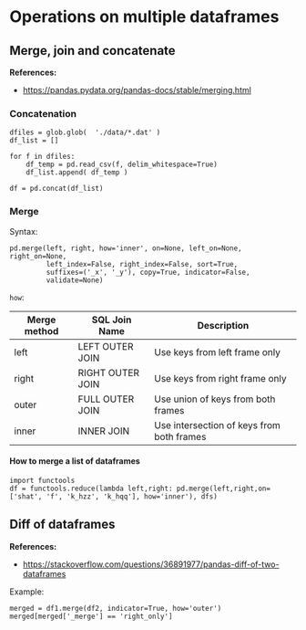 # Operations on multiple dataframes

## Merge, join and concatenate

**References:**
- https://pandas.pydata.org/pandas-docs/stable/merging.html

### Concatenation

~~~~
dfiles = glob.glob(  './data/*.dat' )
df_list = []

for f in dfiles:
    df_temp = pd.read_csv(f, delim_whitespace=True)
    df_list.append( df_temp )

df = pd.concat(df_list)
~~~~


### Merge

Syntax:

~~~~
pd.merge(left, right, how='inner', on=None, left_on=None, right_on=None,
         left_index=False, right_index=False, sort=True,
         suffixes=('_x', '_y'), copy=True, indicator=False,
         validate=None)
~~~~


`how`:

| Merge method | SQL Join Name    |           Description                       |
| ------------ | ---------------- | ------------------------------------------- | 
|     left     | LEFT OUTER JOIN  | Use keys from left frame only               |
|     right    | RIGHT OUTER JOIN | Use keys from right frame only              |
|     outer    | FULL OUTER JOIN  | Use union of keys from both frames          |
|     inner    | INNER JOIN       | Use intersection of keys from both frames   |

#### How to merge a list of dataframes

~~~~
import functools
df = functools.reduce(lambda left,right: pd.merge(left,right,on=['shat', 'f', 'k_hzz', 'k_hqq'], how='inner'), dfs)
~~~~



## Diff of dataframes

**References:**
- https://stackoverflow.com/questions/36891977/pandas-diff-of-two-dataframes

Example:

~~~~
merged = df1.merge(df2, indicator=True, how='outer')
merged[merged['_merge'] == 'right_only']
~~~~
